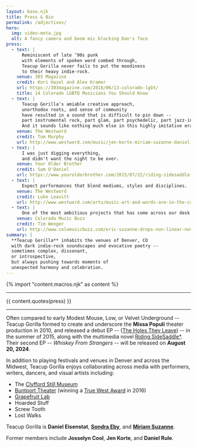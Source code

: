 ```yaml
---
layout: base.njk
title: Press & Bio
permalink: /adjectives/
hero:
  img: video-meta.jpg
  alt: A fancy camera and boom mic blocking Dan's face
press:
  - text: |
      Reminiscent of late ‘90s punk
      with elements of spoken word combed through,
      Teacup Gorilla never fails to put the moodiness
      to their heavy indie-rock.
    venue: 303 Magazine
    credit: Kori Hazel and Alex Kramer
    url: https://303magazine.com/2018/06/13-colorado-lgbt/
    title: 14 Colorado LGBTQ Musicians You Should Know
  - text: |
      Teacup Gorilla's amiable creative approach,
      unorthodox roots, and sense of community
      have resulted in a sound that is difficult to pin down --
      part instrumental rock, part glam, part psychedelic, part jazz-inflected.
      And it sounds like nothing much else in this highly imitative era.
    venue: The Westword
    credit: Tom Murphy
    url: http://www.westword.com/music/jen-korte-miriam-suzanne-daniel-eisenstat-sondra-eby-of-teacup-gorilla-release-music-video-9001887
  - text: |
      I was just digging everything,
      and didn't want the night to be over.
    venue: Your Older Brother
    credit: Sam O'Daniel
    url: https://www.yourolderbrother.com/2015/07/22/riding-sidesaddle-with-teacup-gorilla-jen-korte-and-open-to-the-hound/
  - text: |
      Expect performances that blend mediums, styles and disciplines.
    venue: The Westword
    credit: Luke Leavitt
    url: http://www.westword.com/arts/music-art-and-words-are-in-the-cards-at-the-riding-sidesaddle-book-launch-6626798
  - text: |
      One of the most ambitious projects that has come across our desk recently.
    venue: Colorado Music Buzz
    credit: Tim Wenger
    url: http://www.colomusicbuzz.com/eric-suzanne-drops-non-linear-novel-in-conjunction-with-teacup-gorilla/
summary: |
  **Teacup Gorilla** inhabits the venues of Denver, CO
  with dark indie-rock soundscapes and evocative poetry --
  sometimes complex, dissonant,
  or introspective,
  but always pushing towards moments of
  unexpected harmony and celebration.
---
```


{% import "content.macros.njk" as content %}

------

{{ content.quotes(press) }}

------

Often compared to early
Modest Mouse, Low,
or Velvet Underground --
Teacup Gorilla formed to create and underscore
the **Missa Populi** theater production in 2010,
and released a debut EP --
([The Holes They Leave][thtl]) --
in the summer of 2015,
along with the multimedia novel
[Riding SideSaddle\*](http://ridingsidesaddle.com).
Their second EP --
_Whiskey From Strangers_ --
will be released
on **August 20, 2024**.

[thtl]: /2015/07/09/holes-they-leave/

In addition to playing festivals and venues
in Denver and across the Midwest,
Teacup Gorilla enjoys collaborating across media
with performers, writers, dancers, and visual artists
including:

- The [Clyfford Still Museum](https://clyffordstillmuseum.org/)
- [Buntport Theater](http://buntport.com/archive/10myths.htm)
  (winning a [True West Award][twest] in 2016)
- [Grapefruit Lab][glab]
- Hoarded Stuff
- Screw Tooth
- Lost Walks

[twest]: http://www.denvercenter.org/blog-posts/news-center/2016/12/18/2016-true-west-award-miriam-suzanne
[glab]: http://grapefruitlab.com/
[jane]: http://grapefruitlab.com/shows/janeeyre/

Teacup Gorilla is
**Daniel Eisenstat**,
[**Sondra Eby**](https://sondraeby.com),
and [**Miriam Suzanne**](http://miriamsuzanne.com/).

Former members include
**Josselyn Cool**,
**Jen Korte**,
and **Daniel Rule**.
